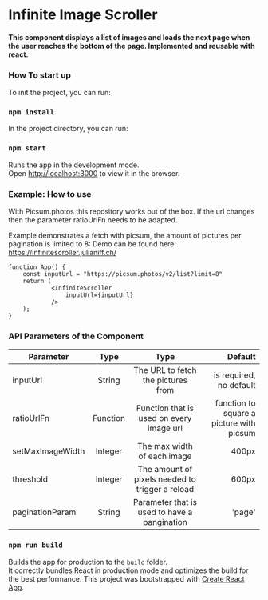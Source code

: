 # Infinite Image Scroller

#### This component displays a list of images and loads the next page when the user reaches the bottom of the page. Implemented and reusable with react.



### How To start up

To init the project, you can run: 

### `npm install`

In the project directory, you can run:

### `npm start`

Runs the app in the development mode.<br>
Open [http://localhost:3000](http://localhost:3000) to view it in the browser.

### Example: How to use

With Picsum.photos this repository works out of the box. If the url changes then the parameter ratioUrlFn needs to be adapted. 

Example demonstrates a fetch with picsum, the amount of pictures per pagination is limited to 8: 
Demo can be found here: https://infinitescroller.julianiff.ch/

```
function App() {
    const inputUrl = "https://picsum.photos/v2/list?limit=8"
    return (
            <InfiniteScroller
                inputUrl={inputUrl}
            />
    );
}
```

### API Parameters of the Component 

| Parameter        | Type           |Type           | Default  |
| ------------- |:-------------:|:-------------:| -----:|
| inputUrl      | String | The URL to fetch the pictures from | is required, no default |
| ratioUrlFn      | Function | Function that is used on every image url | function to square a picture with picsum |
| setMaxImageWidth      | Integer      | The max width of each image       |   400px |
| threshold | Integer      |    The amount of pixels needed to trigger a reload |    600px |
| paginationParam | String      |    Parameter that is used to have a pangination |    'page' |

### `npm run build`

Builds the app for production to the `build` folder.<br>
It correctly bundles React in production mode and optimizes the build for the best performance.
This project was bootstrapped with [Create React App](https://github.com/facebook/create-react-app).
